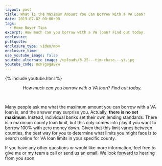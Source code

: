 ```yaml
---
layout: post
title: What is the Maximum Amount You Can Borrow With a VA Loan?
date: 2019-07-02 00:00:00
tags:
  - Home Buyer Tips
excerpt: How much can you borrow with a VA loan? Find out today.
enclosure:
pullquote:
enclosure_type: video/mp4
enclosure_time:
use_youtube_image: false
youtube_alternate_image: /uploads/6-25---tim-chase---yt.jpg
youtube_code: 8oR7gogaB7w
---
```


{% include youtube.html %}

<center><em>How much can you borrow with a VA loan? Find out today.</em></center>

&nbsp;

Many people ask me what the maximum amount you can borrow with a VA loan is, and the answer may surprise you. Actually, **there is no set maximum**. Instead, individual banks set their own lending standards. There is a maximum county loan limit, but this only comes into play if you want to borrow 100% with zero money down. Given that this limit varies between counties, the best way for you to determine what limits you might face is to search online for VA loan limits in your specific county.

If you have any other questions or would like more information, feel free to give me or my team a call or send us an email. We look forward to hearing from you soon.